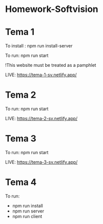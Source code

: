 # Homework-Softvision

# Tema 1
To install : npm run install-server

To run: npm run start

!This website must be treated as a pamphlet

LIVE: https://tema-1-sv.netlify.app/

# Tema 2
To run: npm run start

LIVE: https://tema-2-sv.netlify.app/

# Tema 3
To run: npm run start

LIVE: https://tema-3-sv.netlify.app/

# Tema 4
To run: 
- npm run install
- npm run server
- npm run client 
